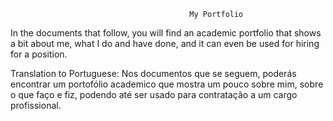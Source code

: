                                             My Portfolio
                                           
In the documents that follow, you will find an academic portfolio that shows a bit about me, what I do and have done, and it can even be used for hiring for a position.

Translation to Portuguese:
Nos documentos que se seguem, poderás encontrar um portofólio academico que mostra um pouco sobre mim, sobre o que faço e fiz, podendo até ser usado para contratação a um cargo profissional.
